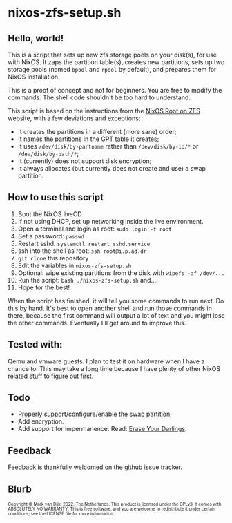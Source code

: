 # nixos-zfs-setup.sh

## Hello, world!

This is a script that sets up new zfs storage pools on your disk(s), for use
with NixOS. It zaps the partition table(s), creates new partitions, sets up two
storage pools (named `bpool` and `rpool` by default), and prepares them for
NixOS installation.

This is a proof of concept and not for beginners. You are free to modify the
commands. The shell code shouldn't be too hard to understand.

This script is based on the instructions from the [NixOS Root on
ZFS](https://openzfs.github.io/openzfs-docs/Getting%20Started/NixOS/Root%20on%20ZFS.html)
website, with a few deviations and exceptions:

* It creates the partitions in a different (more sane) order;
* It names the partitions in the GPT table it creates;
* It uses `/dev/disk/by-partname` rather than `/dev/disk/by-id/*` or `/dev/disk/by-path/*`;
* It (currently) does not support disk encryption;
* It always allocates (but currently does not create and use) a swap partition.

## How to use this script

1.  Boot the NixOS liveCD
2.  If not using DHCP, set up networking inside the live environment.
3.  Open a terminal and login as root: `sudo login -f root`
4.  Set a password: `passwd`
5.  Restart sshd: `systemctl restart sshd.service`
6.  ssh into the shell as root: `ssh root@i.p.ad.dr`
7.  `git clone` this repository
8.  Edit the variables in `nixos-zfs-setup.sh`
9.  Optional: wipe existing partitions from the disk with `wipefs -af /dev/...`
10.  Run the script: `bash ./nixos-zfs-setup.sh` and....
11.  Hope for the best!

When the script has finished, it will tell you some commands to run next. Do
this by hand. It's best to open another shell and run those commands in there,
because the first command will output a lot of text and you might lose the
other commands. Eventually I'll get around to improve this.

## Tested with:

Qemu and vmware guests. I plan to test it on hardware when I have a chance to.
This may take a long time because I have plenty of other NixOS related stuff to
figure out first.

## Todo

* Properly support/configure/enable the swap partition;
* Add encryption.
* Add support for impermanence. Read: [Erase Your Darlings](https://grahamc.com/blog/erase-your-darlings).


## Feedback

Feedback is thankfully welcomed on the github issue tracker.

## Blurb

<sup><sub>Copyright © Mark van Dijk, 2022, The Netherlands.  This product is
licensed under the GPLv3. It comes with ABSOLUTELY NO WARRANTY.  This is free
software, and you are welcome to redistribute it under certain conditions; see
the LICENSE file for more information.</sub></sup>

